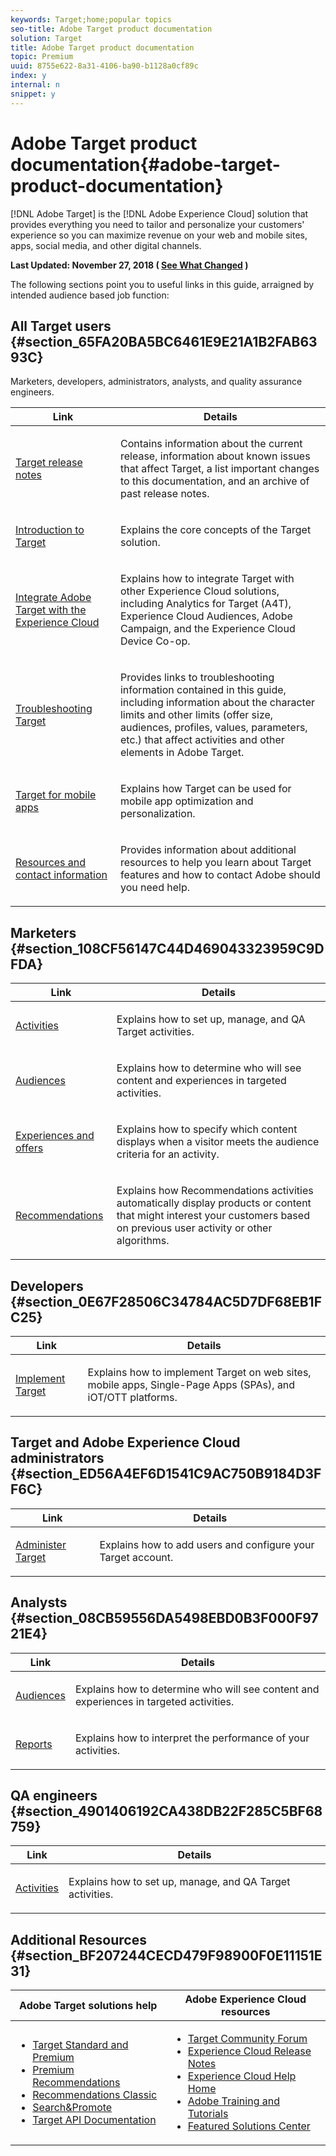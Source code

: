 ```yaml
---
keywords: Target;home;popular topics
seo-title: Adobe Target product documentation
solution: Target
title: Adobe Target product documentation
topic: Premium
uuid: 8755e622-8a31-4106-ba90-b1128a0cf89c
index: y
internal: n
snippet: y
---
```


# Adobe Target product documentation{#adobe-target-product-documentation}

 [!DNL Adobe Target] is the [!DNL Adobe Experience Cloud] solution that provides everything you need to tailor and personalize your customers' experience so you can maximize revenue on your web and mobile sites, apps, social media, and other digital channels.

**Last Updated: November 27, 2018 ( [See What Changed](https://marketing.adobe.com/resources/help/en_US/target/target/r_doc_change.html) )**

The following sections point you to useful links in this guide, arraigned by intended audience based job function:

## All Target users {#section_65FA20BA5BC6461E9E21A1B2FAB6393C}

Marketers, developers, administrators, analysts, and quality assurance engineers.

<table id="table_1A269F25C42146F2816295AC733AC329"> 
 <thead> 
  <tr> 
   <th colname="col1" class="entry"> Link </th> 
   <th colname="col2" class="entry"> Details </th> 
  </tr>
 </thead>
 <tbody> 
  <tr> 
   <td colname="col1"> <p><a href="https://marketing.adobe.com/resources/help/en_US/target/target/r_release_notes.html" format="html" scope="external"> Target release notes</a> </p> </td> 
   <td colname="col2"> <p>Contains information about the current release, information about known issues that affect Target, a list important changes to this documentation, and an archive of past release notes. </p> </td> 
  </tr> 
  <tr> 
   <td colname="col1"> <p><a href="https://marketing.adobe.com/resources/help/en_US/target/target/c_intro.html" format="html" scope="external"> Introduction to Target</a> </p> </td> 
   <td colname="col2"> <p>Explains the core concepts of the Target solution. </p> </td> 
  </tr> 
  <tr> 
   <td colname="col1"> <p><a href="https://marketing.adobe.com/resources/help/en_US/target/a4t/c_integrating_target_with_mac.html" format="html" scope="external"> Integrate Adobe Target with the Experience Cloud</a> </p> </td> 
   <td colname="col2"> <p>Explains how to integrate Target with other Experience Cloud solutions, including Analytics for Target (A4T), Experience Cloud Audiences, Adobe Campaign, and the Experience Cloud Device Co-op. </p> </td> 
  </tr> 
  <tr> 
   <td colname="col1"> <p><a href="https://marketing.adobe.com/resources/help/en_US/target/target/r_troubleshooting_target.html" format="html" scope="external"> Troubleshooting Target</a> </p> </td> 
   <td colname="col2"> <p>Provides links to troubleshooting information contained in this guide, including information about the character limits and other limits (offer size, audiences, profiles, values, parameters, etc.) that affect activities and other elements in Adobe Target. </p> </td> 
  </tr> 
  <tr> 
   <td colname="col1"> <p><a href="https://marketing.adobe.com/resources/help/en_US/target/target/c_target_mobile_app.html" format="html" scope="external"> Target for mobile apps</a> </p> </td> 
   <td colname="col2"> <p>Explains how Target can be used for mobile app optimization and personalization. </p> </td> 
  </tr> 
  <tr> 
   <td colname="col1"> <p><a href="https://marketing.adobe.com/resources/help/en_US/target/target/cmp_resources-and-contact-information.html" format="html" scope="external"> Resources and contact information</a> </p> </td> 
   <td colname="col2"> <p>Provides information about additional resources to help you learn about Target features and how to contact Adobe should you need help. </p> </td> 
  </tr> 
 </tbody> 
</table>

## Marketers {#section_108CF56147C44D469043323959C9DFDA}

<table id="table_4718AF71A03A43D390B2177AD45ABE8C"> 
 <thead> 
  <tr> 
   <th colname="col1" class="entry"> Link </th> 
   <th colname="col2" class="entry"> Details </th> 
  </tr>
 </thead>
 <tbody> 
  <tr> 
   <td colname="col1"> <p><a href="https://marketing.adobe.com/resources/help/en_US/target/target/c_activities.html" format="html" scope="external"> Activities</a> </p> </td> 
   <td colname="col2"> <p>Explains how to set up, manage, and QA Target activities. </p> </td> 
  </tr> 
  <tr> 
   <td colname="col1"> <p><a href="https://marketing.adobe.com/resources/help/en_US/target/target/c_target.html" format="html" scope="external"> Audiences</a> </p> </td> 
   <td colname="col2"> <p>Explains how to determine who will see content and experiences in targeted activities. </p> </td> 
  </tr> 
  <tr> 
   <td colname="col1"> <p><a href="https://marketing.adobe.com/resources/help/en_US/target/target/c_experiences.html" format="html" scope="external"> Experiences and offers</a> </p> </td> 
   <td colname="col2"> <p>Explains how to specify which content displays when a visitor meets the audience criteria for an activity. </p> </td> 
  </tr> 
  <tr> 
   <td colname="col1"> <p><a href="https://marketing.adobe.com/resources/help/en_US/target/recs/c_recommendations.html" format="html" scope="external"> Recommendations</a> </p> </td> 
   <td colname="col2"> <p>Explains how Recommendations activities automatically display products or content that might interest your customers based on previous user activity or other algorithms. </p> </td> 
  </tr> 
 </tbody> 
</table>

## Developers {#section_0E67F28506C34784AC5D7DF68EB1FC25}

<table id="table_A73F6C04AF4E497A931CCA0D64E708C8"> 
 <thead> 
  <tr> 
   <th colname="col1" class="entry"> Link </th> 
   <th colname="col2" class="entry"> Details </th> 
  </tr>
 </thead>
 <tbody> 
  <tr> 
   <td colname="col1"> <p><a href="https://marketing.adobe.com/resources/help/en_US/target/ov/c_implementing_target.html" format="html" scope="external"> Implement Target</a> </p> </td> 
   <td colname="col2"> <p>Explains how to implement Target on web sites, mobile apps, Single-Page Apps (SPAs), and iOT/OTT platforms. </p> </td> 
  </tr> 
 </tbody> 
</table>

## Target and Adobe Experience Cloud administrators {#section_ED56A4EF6D1541C9AC750B9184D3FF6C}

<table id="table_5AE9FDFE77204756A1D2ED2B4B488B26"> 
 <thead> 
  <tr> 
   <th colname="col1" class="entry"> Link </th> 
   <th colname="col2" class="entry"> Details </th> 
  </tr>
 </thead>
 <tbody> 
  <tr> 
   <td colname="col1"> <p><a href="https://marketing.adobe.com/resources/help/en_US/target/ov/administrating-target.html" format="html" scope="external"> Administer Target</a> </p> </td> 
   <td colname="col2"> <p>Explains how to add users and configure your Target account. </p> </td> 
  </tr> 
 </tbody> 
</table>

## Analysts {#section_08CB59556DA5498EBD0B3F000F9721E4}

<table id="table_CC8AE8BF079E4A57BAE8EB5A5CE214ED"> 
 <thead> 
  <tr> 
   <th colname="col1" class="entry"> Link </th> 
   <th colname="col2" class="entry"> Details </th> 
  </tr>
 </thead>
 <tbody> 
  <tr> 
   <td colname="col1"> <p><a href="https://marketing.adobe.com/resources/help/en_US/target/target/c_target.html" format="html" scope="external"> Audiences</a> </p> </td> 
   <td colname="col2"> <p>Explains how to determine who will see content and experiences in targeted activities. </p> </td> 
  </tr> 
  <tr> 
   <td colname="col1"> <p><a href="https://marketing.adobe.com/resources/help/en_US/target/target/c_reports.html" format="html" scope="external"> Reports</a> </p> </td> 
   <td colname="col2"> <p>Explains how to interpret the performance of your activities. </p> </td> 
  </tr> 
 </tbody> 
</table>

## QA engineers {#section_4901406192CA438DB22F285C5BF68759}

<table id="table_547C88B7E82C4D489A76158942FD0BA0"> 
 <thead> 
  <tr> 
   <th colname="col1" class="entry"> Link </th> 
   <th colname="col2" class="entry"> Details </th> 
  </tr>
 </thead>
 <tbody> 
  <tr> 
   <td colname="col1"> <p><a href="c-activities/c-activities.md#concept_D317A95A1AB54674BA7AB65C7985BA03" format="dita" scope="local"> Activities</a> </p> </td> 
   <td colname="col2"> <p>Explains how to set up, manage, and QA Target activities. </p> </td> 
  </tr> 
 </tbody> 
</table>

## Additional Resources {#section_BF207244CECD479F98900F0E11151E31}

<table id="table_5139DFF8A84C49DC8D603B20E93A1973"> 
 <thead> 
  <tr> 
   <th colname="col1" class="entry"> Adobe Target solutions help </th> 
   <th colname="col2" class="entry"> Adobe Experience Cloud resources </th> 
  </tr>
 </thead>
 <tbody> 
  <tr> 
   <td colname="col1"> <p> 
     <ul id="ul_5A5701EA7407415EBD954C10C9586EAE"> 
      <li id="li_A29E30154DCC40C099E8F3637013524A"> <a href="https://marketing.adobe.com/resources/help/en_US/target/target/c_intro.html" format="https" scope="external"> Target Standard and Premium</a> </li> 
      <li id="li_1E242B90A6D34CBEB5A62F64C7008FE3"> <a href="https://marketing.adobe.com/resources/help/en_US/target/recs/c_recommendations.html" format="https" scope="external"> Premium Recommendations</a> </li> 
      <li id="li_6093F1A07AA34D9A9952FD18547627D3"> <a href="https://marketing.adobe.com/resources/help/en_US/rec/" format="http" scope="external"> Recommendations Classic</a> </li> 
      <li id="li_C82E65DE81184F45BA4F10F6D32D7DE7"> <a href="https://marketing.adobe.com/resources/help/en_US/snp/" format="http" scope="external"> Search&amp;Promote</a> </li> 
      <li id="li_C760B1A583A246009327EFA52B065BBE"> <a href="https://developers.adobetarget.com/" format="http" scope="external"> Target API Documentation</a> </li> 
     </ul> </p> </td> 
   <td colname="col2"> <p> 
     <ul id="ul_8E15489539FA46868A4A203E1452C331"> 
      <li id="li_C7DD673FFF3045F780A50622118EB96B"> <a href="https://forums.adobe.com/community/experience-cloud/marketing-cloud/target" format="https" scope="external"> Target Community Forum</a> </li> 
      <li id="li_1C766D0967974FA19C12A06196E1039B"> <a href="https://marketing.adobe.com/resources/help/en_US/whatsnew/" scope="external" format="https"> Experience Cloud Release Notes</a> </li> 
      <li id="li_877931933EC141558EAFB9E32834BA15"> <a href="https://marketing.adobe.com/resources/help/en_US/home/" scope="external" format="https"> Experience Cloud Help Home</a> </li> 
      <li id="li_32F34F0C1A1147F1A2B474617CEBAE1A"> <a href="https://helpx.adobe.com/learning.html?promoid=KAUDK" scope="external" format="http"> Adobe Training and Tutorials</a> </li> 
      <li id="li_63A175DA1A7A48C298F43B791D5C78CC"> <a href="https://www.omniture.com/en/products/online_business_optimization" scope="external" format="html"> Featured Solutions Center</a> </li> 
     </ul> </p> </td> 
  </tr> 
 </tbody> 
</table>

